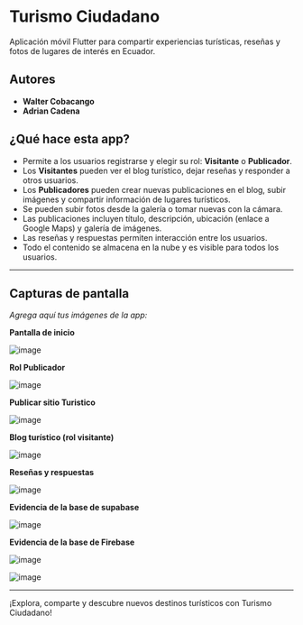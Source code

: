 # Turismo Ciudadano

Aplicación móvil Flutter para compartir experiencias turísticas, reseñas y fotos de lugares de interés en Ecuador.



## Autores

- **Walter Cobacango** 
- **Adrian Cadena**



## ¿Qué hace esta app?

- Permite a los usuarios registrarse y elegir su rol: **Visitante** o **Publicador**.
- Los **Visitantes** pueden ver el blog turístico, dejar reseñas y responder a otros usuarios.
- Los **Publicadores** pueden crear nuevas publicaciones en el blog, subir imágenes y compartir información de lugares turísticos.
- Se pueden subir fotos desde la galería o tomar nuevas con la cámara.
- Las publicaciones incluyen título, descripción, ubicación (enlace a Google Maps) y galería de imágenes.
- Las reseñas y respuestas permiten interacción entre los usuarios.
- Todo el contenido se almacena en la nube y es visible para todos los usuarios.

---

## Capturas de pantalla

_Agrega aquí tus imágenes de la app:_

**Pantalla de inicio**

![image](https://github.com/user-attachments/assets/620446d8-88f0-4d61-b6ac-a79f37ce5fbb)

**Rol Publicador**

![image](https://github.com/user-attachments/assets/cfa23c13-4c45-481e-9b01-29806319863c)

**Publicar sitio Turistico**

![image](https://github.com/user-attachments/assets/5b58234b-2898-40fe-bf88-31e38252d2ab)


**Blog turístico (rol visitante)**

![image](https://github.com/user-attachments/assets/24feaef8-e56f-4474-a949-88f2967e79f6)


**Reseñas y respuestas**

![image](https://github.com/user-attachments/assets/9a9a6efa-3ab8-4bd7-b7a7-3f1ee6a1c640)


**Evidencia de la base de supabase**

![image](https://github.com/user-attachments/assets/937367df-3dec-454c-b934-c1b50d57ab07)


**Evidencia de la base de Firebase**

![image](https://github.com/user-attachments/assets/b572b36a-ff75-4a41-a061-a172c7970a2d)

![image](https://github.com/user-attachments/assets/a4d8184b-ca23-405d-a558-7083db6eb420)

---

¡Explora, comparte y descubre nuevos destinos turísticos con Turismo Ciudadano!
